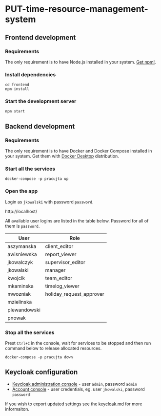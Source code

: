 # PUT-time-resource-management-system

## Frontend development

### Requirements

The only requirement is to have Node.js installed in your system. [Get npm!](https://www.npmjs.com/get-npm).

### Install dependencies

```
cd frontend
npm install
```

### Start the development server

```
npm start
```

## Backend development

### Requirements

The only requirement is to have Docker and Docker Compose installed in your system.
Get them with [Docker Desktop](https://docs.docker.com/desktop/) distribution.

### Start all the services

```
docker-compose -p pracujta up
```

### Open the app

Login as `jkowalski` with password `password`. 

http://localhost/

All available user logins are listed in the table below. Password for all of them is `password`.

| User          | Role                      |
|---------------|---------------------------|
| aszymanska    | client_editor             |
| awisniewska   | report_viewer             |
| jkowalczyk    | supervisor_editor         |
| jkowalski     | manager                   |
| kwojcik       | team_editor               |
| mkaminska     | timelog_viewer            |
| mwozniak      | holiday_request_approver  |
| mzielinska    |                           |
| plewandowski  |                           |
| pnowak        |                           |

### Stop all the services

Prest `Ctrl+C` in the console, wait for services to be stopped and then run command below to release allocated resources.

```
docker-compose -p pracujta down
```

## Keycloak configuration

* [Keycloak administration console](http://localhost:8080/auth/admin/) - user `admin`, password `admin`
* [Account console](http://localhost:8080/auth/realms/pracujta-realm/account) - user credentials, eg. user `jkowalski`, password `password`

If you wish to export updated settings see the [keycloak.md](./backend/keycloak/keycloak.md) for more informaiton.
